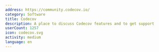 ```yaml
---
address: https://community.codecov.io/
category: Software
title: Codecov
description: A place to discuss Codecov features and to get support
userCount: 1257
icon: codecov.svg
activity: medium
language: en
---
```

